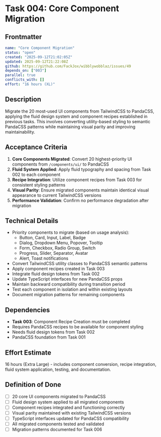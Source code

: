 # Task 004: Core Component Migration

## Frontmatter
```yaml
name: "Core Component Migration"
status: "open"
created: "2025-09-12T21:02:05Z"
updated: 2025-09-12T21:22:08Z
github: https://github.com/FackJox/wibblywobblaz/issues/49
depends_on: ["003"]
parallel: true
conflicts_with: []
effort: "16 hours (XL)"
```

## Description

Migrate the 20 most-used UI components from TailwindCSS to PandaCSS, applying the fluid design system and component recipes established in previous tasks. This involves converting utility-based styling to semantic PandaCSS patterns while maintaining visual parity and improving maintainability.

## Acceptance Criteria

1. **Core Components Migrated**: Convert 20 highest-priority UI components from `/components/ui/` to PandaCSS
2. **Fluid System Applied**: Apply fluid typography and spacing from Task 002 to each component
3. **Recipe Integration**: Utilize component recipes from Task 003 for consistent styling patterns
4. **Visual Parity**: Ensure migrated components maintain identical visual appearance to current TailwindCSS versions
5. **Performance Validation**: Confirm no performance degradation after migration

## Technical Details

- Priority components to migrate (based on usage analysis):
  - Button, Card, Input, Label, Badge
  - Dialog, Dropdown Menu, Popover, Tooltip
  - Form, Checkbox, Radio Group, Switch
  - Progress, Slider, Separator, Avatar
  - Alert, Toast notifications
- Convert TailwindCSS utility classes to PandaCSS semantic patterns
- Apply component recipes created in Task 003
- Integrate fluid design tokens from Task 002
- Update TypeScript interfaces for new PandaCSS props
- Maintain backward compatibility during transition period
- Test each component in isolation and within existing layouts
- Document migration patterns for remaining components

## Dependencies

- **Task 003**: Component Recipe Creation must be completed
- Requires PandaCSS recipes to be available for component styling
- Needs fluid design tokens from Task 002
- PandaCSS foundation from Task 001

## Effort Estimate

16 hours (Extra Large) - includes component conversion, recipe integration, fluid system application, testing, and documentation.

## Definition of Done

- [ ] 20 core UI components migrated to PandaCSS
- [ ] Fluid design system applied to all migrated components
- [ ] Component recipes integrated and functioning correctly
- [ ] Visual parity maintained with existing TailwindCSS versions
- [ ] TypeScript interfaces updated for PandaCSS compatibility
- [ ] All migrated components tested and validated
- [ ] Migration patterns documented for Task 006
